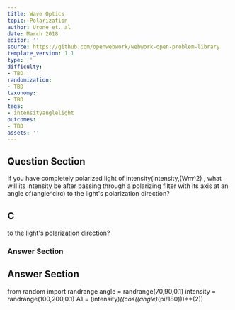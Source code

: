```yaml
---
title: Wave Optics
topic: Polarization
author: Urone et. al
date: March 2018
editor: ''
source: https://github.com/openwebwork/webwork-open-problem-library
template_version: 1.1
type: ''
difficulty:
- TBD
randomization:
- TBD
taxonomy:
- TBD
tags:
- intensityanglelight
outcomes:
- TBD
assets: ''
---
```


## Question Section 

If you have completely polarized light of intensity(intensity,(Wm^2) , what will its intensity be after passing through a polarizing filter with its axis at an angle of(angle^circ) to the light's polarization direction?

## C
to the light's polarization direction?
### Answer Section


## Answer Section

from random import randrange
angle = randrange(70,90,0.1)
intensity = randrange(100,200,0.1)
A1 = (intensity)*((cos((angle)*(pi/180)))**(2))